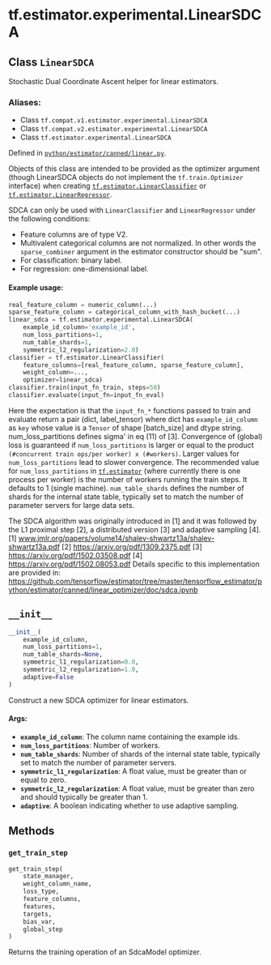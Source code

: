 <div itemscope itemtype="http://developers.google.com/ReferenceObject">
<meta itemprop="name" content="tf.estimator.experimental.LinearSDCA" />
<meta itemprop="path" content="Stable" />
<meta itemprop="property" content="__init__"/>
<meta itemprop="property" content="get_train_step"/>
</div>

# tf.estimator.experimental.LinearSDCA

## Class `LinearSDCA`

Stochastic Dual Coordinate Ascent helper for linear estimators.



### Aliases:

* Class `tf.compat.v1.estimator.experimental.LinearSDCA`
* Class `tf.compat.v2.estimator.experimental.LinearSDCA`
* Class `tf.estimator.experimental.LinearSDCA`



Defined in [`python/estimator/canned/linear.py`](https://github.com/tensorflow/estimator/tree/master/tensorflow_estimator/python/estimator/canned/linear.py).

<!-- Placeholder for "Used in" -->

Objects of this class are intended to be provided as the optimizer argument
(though LinearSDCA objects do not implement the `tf.train.Optimizer` interface)
when creating <a href="../../../tf/estimator/LinearClassifier.md"><code>tf.estimator.LinearClassifier</code></a> or <a href="../../../tf/estimator/LinearRegressor.md"><code>tf.estimator.LinearRegressor</code></a>.

SDCA can only be used with `LinearClassifier` and `LinearRegressor` under the
following conditions:

  - Feature columns are of type V2.
  - Multivalent categorical columns are not normalized. In other words the
    `sparse_combiner` argument in the estimator constructor should be "sum".
  - For classification: binary label.
  - For regression: one-dimensional label.

#### Example usage:



```python
real_feature_column = numeric_column(...)
sparse_feature_column = categorical_column_with_hash_bucket(...)
linear_sdca = tf.estimator.experimental.LinearSDCA(
    example_id_column='example_id',
    num_loss_partitions=1,
    num_table_shards=1,
    symmetric_l2_regularization=2.0)
classifier = tf.estimator.LinearClassifier(
    feature_columns=[real_feature_column, sparse_feature_column],
    weight_column=...,
    optimizer=linear_sdca)
classifier.train(input_fn_train, steps=50)
classifier.evaluate(input_fn=input_fn_eval)
```

Here the expectation is that the `input_fn_*` functions passed to train and
evaluate return a pair (dict, label_tensor) where dict has `example_id_column`
as `key` whose value is a `Tensor` of shape [batch_size] and dtype string.
num_loss_partitions defines sigma' in eq (11) of [3]. Convergence of (global)
loss is guaranteed if `num_loss_partitions` is larger or equal to the product
`(#concurrent train ops/per worker) x (#workers)`. Larger values for
`num_loss_partitions` lead to slower convergence. The recommended value for
`num_loss_partitions` in <a href="../../../tf/estimator.md"><code>tf.estimator</code></a> (where currently there is one process
per worker) is the number of workers running the train steps. It defaults to 1
(single machine).
`num_table_shards` defines the number of shards for the internal state
table, typically set to match the number of parameter servers for large
data sets.

The SDCA algorithm was originally introduced in [1] and it was followed by
the L1 proximal step [2], a distributed version [3] and adaptive sampling [4].
[1] www.jmlr.org/papers/volume14/shalev-shwartz13a/shalev-shwartz13a.pdf
[2] https://arxiv.org/pdf/1309.2375.pdf
[3] https://arxiv.org/pdf/1502.03508.pdf
[4] https://arxiv.org/pdf/1502.08053.pdf
Details specific to this implementation are provided in:
https://github.com/tensorflow/estimator/tree/master/tensorflow_estimator/python/estimator/canned/linear_optimizer/doc/sdca.ipynb

<h2 id="__init__"><code>__init__</code></h2>

``` python
__init__(
    example_id_column,
    num_loss_partitions=1,
    num_table_shards=None,
    symmetric_l1_regularization=0.0,
    symmetric_l2_regularization=1.0,
    adaptive=False
)
```

Construct a new SDCA optimizer for linear estimators.


#### Args:


* <b>`example_id_column`</b>: The column name containing the example ids.
* <b>`num_loss_partitions`</b>: Number of workers.
* <b>`num_table_shards`</b>: Number of shards of the internal state table, typically
  set to match the number of parameter servers.
* <b>`symmetric_l1_regularization`</b>: A float value, must be greater than or
  equal to zero.
* <b>`symmetric_l2_regularization`</b>: A float value, must be greater than zero and
  should typically be greater than 1.
* <b>`adaptive`</b>: A boolean indicating whether to use adaptive sampling.



## Methods

<h3 id="get_train_step"><code>get_train_step</code></h3>

``` python
get_train_step(
    state_manager,
    weight_column_name,
    loss_type,
    feature_columns,
    features,
    targets,
    bias_var,
    global_step
)
```

Returns the training operation of an SdcaModel optimizer.




